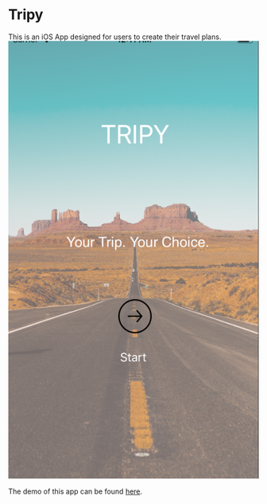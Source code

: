 # Tripy

This is an iOS App designed for users to create their travel plans. 
![alt text](Tripy.png)

The demo of this app can be found [here](https://drive.google.com/file/d/19ftJfzBm_ALPPN2PMt6pnog8fB-bQtTz/view?usp=sharing).
